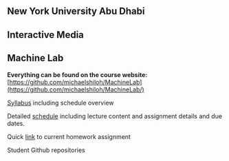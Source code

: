 ## New York University Abu Dhabi
## Interactive Media
## Machine Lab

**Everything can be found on the course website:**   
[https://github.com/michaelshiloh/MachineLab](https://github.com/michaelshiloh/MachineLab/)


[Syllabus](syllabus.md) including schedule overview

Detailed [schedule](scheduleAndAssignments.md) including lecture content and
assignment details and due dates.

Quick [link](https://github.com/michaelshiloh/MachineLab/blob/master/scheduleAndAssignments.md#current-homework-assignment)
to current homework assignment

Student Github repositories  

